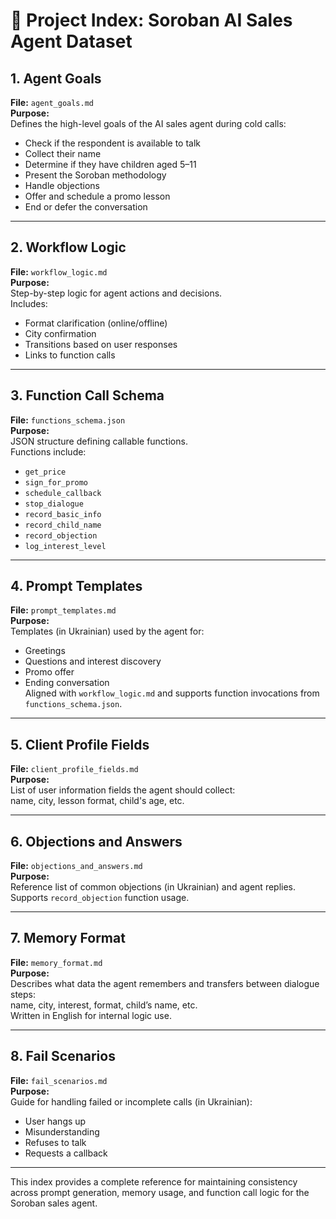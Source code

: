# 📁 Project Index: Soroban AI Sales Agent Dataset

## 1. Agent Goals
**File:** `agent_goals.md`  
**Purpose:**  
Defines the high-level goals of the AI sales agent during cold calls:
- Check if the respondent is available to talk
- Collect their name
- Determine if they have children aged 5–11
- Present the Soroban methodology
- Handle objections
- Offer and schedule a promo lesson
- End or defer the conversation

---

## 2. Workflow Logic
**File:** `workflow_logic.md`  
**Purpose:**  
Step-by-step logic for agent actions and decisions.  
Includes:
- Format clarification (online/offline)
- City confirmation
- Transitions based on user responses
- Links to function calls

---

## 3. Function Call Schema
**File:** `functions_schema.json`  
**Purpose:**  
JSON structure defining callable functions.  
Functions include:
- `get_price`
- `sign_for_promo`
- `schedule_callback`
- `stop_dialogue`
- `record_basic_info`
- `record_child_name`
- `record_objection`
- `log_interest_level`

---

## 4. Prompt Templates
**File:** `prompt_templates.md`  
**Purpose:**  
Templates (in Ukrainian) used by the agent for:
- Greetings
- Questions and interest discovery
- Promo offer
- Ending conversation  
Aligned with `workflow_logic.md` and supports function invocations from `functions_schema.json`.

---

## 5. Client Profile Fields
**File:** `client_profile_fields.md`  
**Purpose:**  
List of user information fields the agent should collect:  
name, city, lesson format, child's age, etc.

---

## 6. Objections and Answers
**File:** `objections_and_answers.md`  
**Purpose:**  
Reference list of common objections (in Ukrainian) and agent replies.  
Supports `record_objection` function usage.

---

## 7. Memory Format
**File:** `memory_format.md`  
**Purpose:**  
Describes what data the agent remembers and transfers between dialogue steps:  
name, city, interest, format, child’s name, etc.  
Written in English for internal logic use.

---

## 8. Fail Scenarios
**File:** `fail_scenarios.md`  
**Purpose:**  
Guide for handling failed or incomplete calls (in Ukrainian):
- User hangs up
- Misunderstanding
- Refuses to talk
- Requests a callback

---

This index provides a complete reference for maintaining consistency across prompt generation, memory usage, and function call logic for the Soroban sales agent.
